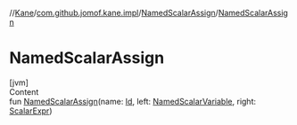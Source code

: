 //[Kane](../../index.md)/[com.github.jomof.kane.impl](../index.md)/[NamedScalarAssign](index.md)/[NamedScalarAssign](-named-scalar-assign.md)



# NamedScalarAssign  
[jvm]  
Content  
fun [NamedScalarAssign](-named-scalar-assign.md)(name: [Id](../index.md#%5Bcom.github.jomof.kane.impl%2FId%2F%2F%2FPointingToDeclaration%2F%5D%2FClasslikes%2F-757992446), left: [NamedScalarVariable](../-named-scalar-variable/index.md), right: [ScalarExpr](../../com.github.jomof.kane/-scalar-expr/index.md))  



